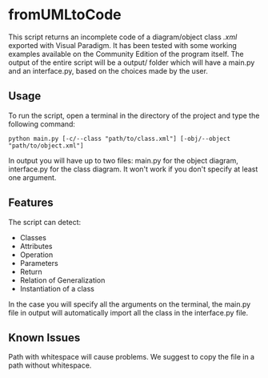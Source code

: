 # fromUMLtoCode

This script returns an incomplete code of a diagram/object class _.xml_ exported with Visual Paradigm. It has been tested with some working examples available on the Community Edition of the program itself. The output of the entire script will be a output/ folder which will have a main.py and an interface.py, based on the choices made by the user.


## Usage

To run the script, open a terminal in the directory of the project and type the following command:

``` python main.py [-c/--class "path/to/class.xml"] [-obj/--object "path/to/object.xml"] ```

In output you will have up to two files: main.py for the object diagram, interface.py for the class diagram. It won't work if you don't specify at least one argument.

## Features

The script can detect:
- Classes
- Attributes
- Operation
 - Parameters
 - Return
- Relation of Generalization
- Instantiation of a class

In the case you will specify all the arguments on the terminal, the main.py file in output will automatically import all the class in the interface.py file.

## Known Issues

Path with whitespace will cause problems. We suggest to copy the file in a path without whitespace.
